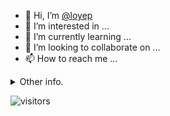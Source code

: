 - 👋 Hi, I’m [@loyep](https://github.com/loyep)
- 👀 I’m interested in ...
- 🌱 I’m currently learning ...
- 💞️ I’m looking to collaborate on ...
- 📫 How to reach me ...

<details>
  <summary>Other info.</summary>
  <br>

<!--START_SECTION:waka-->

```txt
TypeScript       1 hr 59 mins    █████████████████████░░░░   83.90 %
JavaScript       9 mins          █▓░░░░░░░░░░░░░░░░░░░░░░░   06.80 %
JSON             7 mins          █▒░░░░░░░░░░░░░░░░░░░░░░░   05.45 %
Bash             4 mins          ▓░░░░░░░░░░░░░░░░░░░░░░░░   03.18 %
TSConfig         0 secs          ░░░░░░░░░░░░░░░░░░░░░░░░░   00.25 %
```

<!--END_SECTION:waka-->

</details>

![visitors](https://visitor-badge.glitch.me/badge?page_id=loyep.loyep)
